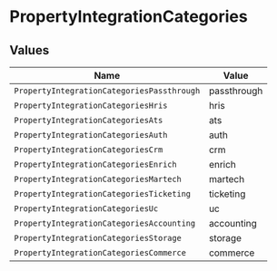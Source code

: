# PropertyIntegrationCategories


## Values

| Name                                       | Value                                      |
| ------------------------------------------ | ------------------------------------------ |
| `PropertyIntegrationCategoriesPassthrough` | passthrough                                |
| `PropertyIntegrationCategoriesHris`        | hris                                       |
| `PropertyIntegrationCategoriesAts`         | ats                                        |
| `PropertyIntegrationCategoriesAuth`        | auth                                       |
| `PropertyIntegrationCategoriesCrm`         | crm                                        |
| `PropertyIntegrationCategoriesEnrich`      | enrich                                     |
| `PropertyIntegrationCategoriesMartech`     | martech                                    |
| `PropertyIntegrationCategoriesTicketing`   | ticketing                                  |
| `PropertyIntegrationCategoriesUc`          | uc                                         |
| `PropertyIntegrationCategoriesAccounting`  | accounting                                 |
| `PropertyIntegrationCategoriesStorage`     | storage                                    |
| `PropertyIntegrationCategoriesCommerce`    | commerce                                   |